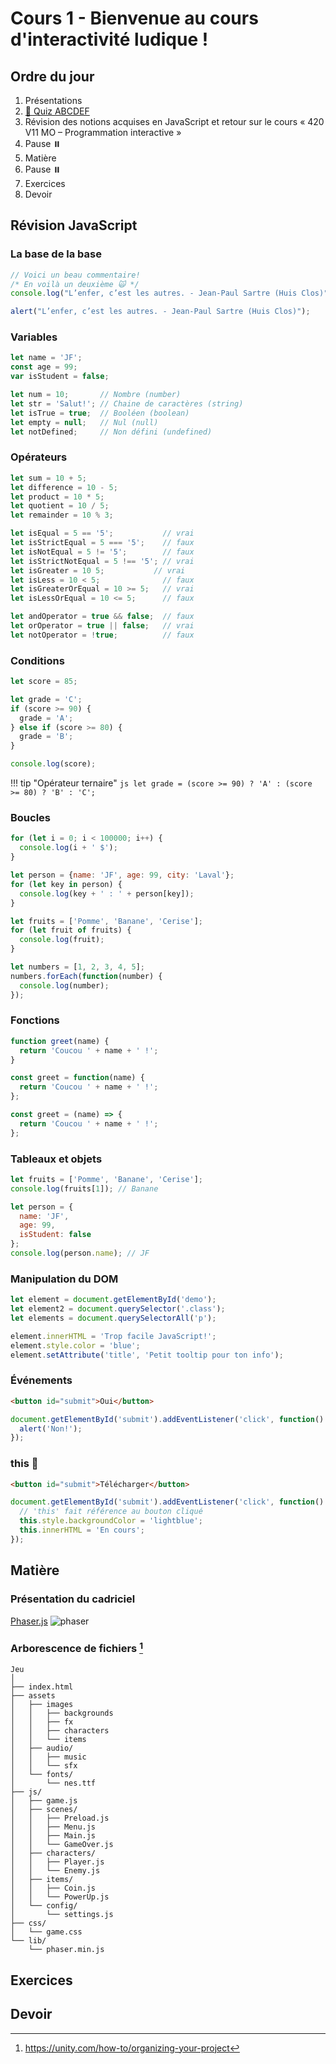# Cours 1 - Bienvenue au cours d'interactivité ludique !

## Ordre du jour

1. Présentations
1. [🧠 Quiz ABCDEF](https://google.com)
1. Révision des notions acquises en JavaScript et retour sur le cours « 420 V11 MO – Programmation interactive »
1. Pause ⏸️
1. Matière
1. Pause ⏸️
1. Exercices
1. Devoir

## Révision JavaScript

### La base de la base

```js
// Voici un beau commentaire!
/* En voilà un deuxième 🙀 */
console.log("L’enfer, c’est les autres. - Jean-Paul Sartre (Huis Clos)");
```

```js
alert("L’enfer, c’est les autres. - Jean-Paul Sartre (Huis Clos)");
```

### Variables

```js
let name = 'JF';
const age = 99;
var isStudent = false;
```

```js
let num = 10;       // Nombre (number)
let str = 'Salut!'; // Chaine de caractères (string)
let isTrue = true;  // Booléen (boolean)
let empty = null;   // Nul (null)
let notDefined;     // Non défini (undefined)
```

### Opérateurs

```js
let sum = 10 + 5;
let difference = 10 - 5;
let product = 10 * 5;
let quotient = 10 / 5;
let remainder = 10 % 3;
```

```js
let isEqual = 5 == '5';           // vrai
let isStrictEqual = 5 === '5';    // faux
let isNotEqual = 5 != '5';        // faux
let isStrictNotEqual = 5 !== '5'; // vrai
let isGreater = 10 5;           // vrai
let isLess = 10 < 5;              // faux
let isGreaterOrEqual = 10 >= 5;   // vrai
let isLessOrEqual = 10 <= 5;      // faux
```

```js
let andOperator = true && false;  // faux
let orOperator = true || false;   // vrai
let notOperator = !true;          // faux
```

### Conditions

```js
let score = 85;

let grade = 'C';
if (score >= 90) {
  grade = 'A';
} else if (score >= 80) {
  grade = 'B';
}

console.log(score);
```

!!! tip "Opérateur ternaire"
    ```js
    let grade = (score >= 90) ? 'A' : (score >= 80) ? 'B' : 'C';
    ```

### Boucles

```js
for (let i = 0; i < 100000; i++) {
  console.log(i + ' $');
}
```

```js title="for...in"
let person = {name: 'JF', age: 99, city: 'Laval'};
for (let key in person) {
  console.log(key + ' : ' + person[key]);
}
```

```js title="for...of"
let fruits = ['Pomme', 'Banane', 'Cerise'];
for (let fruit of fruits) {
  console.log(fruit);
}
```

```js title="forEach"
let numbers = [1, 2, 3, 4, 5];
numbers.forEach(function(number) {
  console.log(number);
});
```

### Fonctions

```js
function greet(name) {
  return 'Coucou ' + name + ' !';
}
```

```js title="Variable fonction"
const greet = function(name) {
  return 'Coucou ' + name + ' !';
};
```

```js title="Fonction fléchée"
const greet = (name) => {
  return 'Coucou ' + name + ' !';
};
```

### Tableaux et objets

```js 
let fruits = ['Pomme', 'Banane', 'Cerise'];
console.log(fruits[1]); // Banane
```

```js
let person = {
  name: 'JF',
  age: 99,
  isStudent: false
};
console.log(person.name); // JF
```

### Manipulation du DOM

```js
let element = document.getElementById('demo');
let element2 = document.querySelector('.class');
let elements = document.querySelectorAll('p');
```

```js
element.innerHTML = 'Trop facile JavaScript!';
element.style.color = 'blue';
element.setAttribute('title', 'Petit tooltip pour ton info');
```

### Événements

```html
<button id="submit">Oui</button>
```

```js
document.getElementById('submit').addEventListener('click', function() {
  alert('Non!');
});
```

### this 🤯

```html
<button id="submit">Télécharger</button>
```

```js
document.getElementById('submit').addEventListener('click', function() {
  // 'this' fait référence au bouton cliqué
  this.style.backgroundColor = 'lightblue';
  this.innerHTML = 'En cours';
});
```

## Matière

### Présentation du cadriciel

[Phaser.js](https://phaser.io/)
![phaser](https://github.com/jfcmontmorency/jfcmontmorency.github.io/assets/142059735/7890bb14-8d94-44a1-a6f7-8c519adf4d28)
 
### Arborescence de fichiers [^1]
[^1]: https://unity.com/how-to/organizing-your-project
``` 
Jeu
│
├── index.html 
├── assets   
│   ├── images
│   │   ├── backgrounds
│   │   ├── fx
│   │   ├── characters
│   │   └── items
│   ├── audio/
│   │   ├── music
│   │   └── sfx
│   └── fonts/
│       └── nes.ttf
├── js/
│   ├── game.js
│   ├── scenes/
│   │   ├── Preload.js
│   │   ├── Menu.js
│   │   ├── Main.js
│   │   └── GameOver.js
│   ├── characters/
│   │   ├── Player.js
│   │   └── Enemy.js
│   ├── items/
│   │   ├── Coin.js
│   │   └── PowerUp.js
│   └── config/
│       └── settings.js
├── css/
│   └── game.css
└── lib/
    └── phaser.min.js
```


## Exercices

## Devoir
